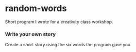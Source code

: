 # random-words
Short program I wrote for a creativity class workshop.

### Write your own story
Create a short story using the six words the program gave you.
